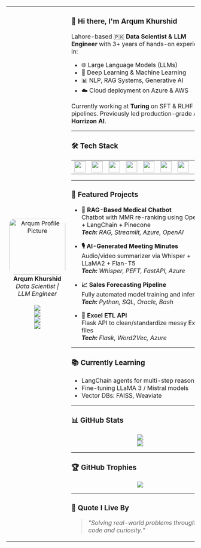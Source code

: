 <table>
  <tr>
    <td width="200px" align="center">
      <img src="./profile.png" width="150" style="border-radius: 10%;" alt="Arqum Profile Picture" />
      <br/>
      <strong>Arqum Khurshid</strong><br/>
      <em>Data Scientist | LLM Engineer</em><br/><br/>
      <a href="mailto:arqum.khurshid@gmail.com">
        <img src="https://img.shields.io/badge/Email-D14836?style=flat-square&logo=gmail&logoColor=white" />
      </a>
      <br/>
      <a href="https://linkedin.com/in/arqum-k">
        <img src="https://img.shields.io/badge/LinkedIn-blue?style=flat-square&logo=linkedin" />
      </a>
      <br/>
      <a href="https://github.com/arqumk">
        <img src="https://img.shields.io/github/followers/arqumk?style=social" />
      </a>
      <br/>
      <img src="https://komarev.com/ghpvc/?username=arqum-k&label=Visitors&color=0e75b6&style=flat" />
    </td>
    <td>

### 👋 Hi there, I'm Arqum Khurshid

Lahore-based 🇵🇰 **Data Scientist & LLM Engineer** with 3+ years of hands-on experience in:

- 🌐 Large Language Models (LLMs)
- 🧠 Deep Learning & Machine Learning
- 📊 NLP, RAG Systems, Generative AI
- ☁️ Cloud deployment on Azure & AWS

Currently working at **Turing** on SFT & RLHF pipelines. Previously led production-grade AI at **Horrizon AI**.

---

### 🛠 Tech Stack

<table>
  <tr>
    <td><img src="https://cdn.jsdelivr.net/gh/devicons/devicon/icons/python/python-original.svg" width="30"/></td>
    <td><img src="https://cdn.jsdelivr.net/gh/devicons/devicon/icons/javascript/javascript-original.svg" width="30"/></td>
    <td><img src="https://cdn.jsdelivr.net/gh/devicons/devicon/icons/mysql/mysql-original.svg" width="30"/></td>
    <td><img src="https://cdn.jsdelivr.net/gh/devicons/devicon/icons/pytorch/pytorch-original.svg" width="30"/></td>
    <td><img src="https://cdn.jsdelivr.net/gh/devicons/devicon/icons/docker/docker-original.svg" width="30"/></td>
    <td><img src="https://cdn.jsdelivr.net/gh/devicons/devicon/icons/azure/azure-original.svg" width="30"/></td>
    <td><img src="https://cdn.jsdelivr.net/gh/devicons/devicon/icons/git/git-original.svg" width="30"/></td>
    <td><img src="https://cdn.jsdelivr.net/gh/devicons/devicon/icons/github/github-original.svg" width="30"/></td>
  </tr>
</table>

---

### 🚀 Featured Projects

- **💊 RAG-Based Medical Chatbot**  
  Chatbot with MMR re-ranking using OpenAI + LangChain + Pinecone  
  _**Tech:** RAG, Streamlit, Azure, OpenAI_

- **🎙 AI-Generated Meeting Minutes**  
  Audio/video summarizer via Whisper + LLaMA2 + Flan-T5  
  _**Tech:** Whisper, PEFT, FastAPI, Azure_

- **📈 Sales Forecasting Pipeline**  
  Fully automated model training and inference  
  _**Tech:** Python, SQL, Oracle, Bash_

- **📂 Excel ETL API**  
  Flask API to clean/standardize messy Excel files  
  _**Tech:** Flask, Word2Vec, Azure_

---

### 📚 Currently Learning

- LangChain agents for multi-step reasoning  
- Fine-tuning LLaMA 3 / Mistral models  
- Vector DBs: FAISS, Weaviate  

---

### 📊 GitHub Stats

<p align="center">
  <picture>
    <source 
      srcset="https://github-readme-stats.vercel.app/api?username=arqumk&show_icons=true&theme=default"
      media="(prefers-color-scheme: light)" />
    <source 
      srcset="https://github-readme-stats.vercel.app/api?username=arqumk&show_icons=true&theme=tokyonight"
      media="(prefers-color-scheme: dark)" />
    <img src="https://github-readme-stats.vercel.app/api?username=arqumk&show_icons=true" />
  </picture>
  <br/>
  <img src="https://github-readme-stats.vercel.app/api/top-langs/?username=arqumk&layout=compact&theme=tokyonight" />
</p>

---

### 🏆 GitHub Trophies

<p align="center">
  <img src="https://github-profile-trophy.vercel.app/?username=arqumk&theme=gruvbox&row=1&column=7" />
</p>

---

### 💬 Quote I Live By

> _"Solving real-world problems through code and curiosity."_

</td></tr>
</table>
